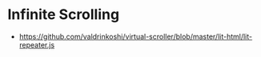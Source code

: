 ﻿# Infinite Scrolling

- https://github.com/valdrinkoshi/virtual-scroller/blob/master/lit-html/lit-repeater.js
